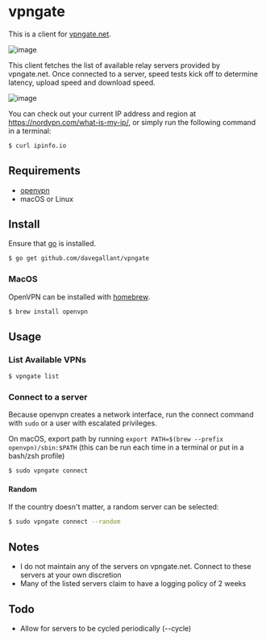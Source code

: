 # vpngate

This is a client for [vpngate.net](https://www.vpngate.net/).

![image](https://user-images.githubusercontent.com/4519234/103308173-ce250780-49df-11eb-9032-ef832e5b9463.png)

This client fetches the list of available relay servers provided by vpngate.net. Once connected to a server, speed tests kick off to determine latency, upload speed and download speed.

![image](https://user-images.githubusercontent.com/4519234/103308641-e47f9300-49e0-11eb-8ff2-77c6e3e8cc7b.png)

You can check out your current IP address and region at https://nordvpn.com/what-is-my-ip/, or simply run the following command in a terminal:

```sh
$ curl ipinfo.io
```

## Requirements

- [openvpn](https://github.com/OpenVPN/openvpn)
- macOS or Linux

## Install

Ensure that [go](https://golang.org/doc/install) is installed.

```sh
$ go get github.com/davegallant/vpngate
```

### MacOS

OpenVPN can be installed with [homebrew](https://brew.sh/).

```sh
$ brew install openvpn
```

## Usage

### List Available VPNs

```sh
$ vpngate list
```

### Connect to a server

Because openvpn creates a network interface, run the connect command with `sudo` or a user with escalated privileges.

On macOS, export path by running `export PATH=$(brew --prefix openvpn)/sbin:$PATH` (this can be run each time in a terminal or put in a bash/zsh profile)

```sh
$ sudo vpngate connect
```

#### Random

If the country doesn't matter, a random server can be selected:

```sh
$ sudo vpngate connect --random
```

## Notes

- I do not maintain any of the servers on vpngate.net. Connect to these servers at your own discretion
- Many of the listed servers claim to have a logging policy of 2 weeks


## Todo

- Allow for servers to be cycled periodically (--cycle)
